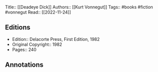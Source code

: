 Title:: [[Deadeye Dick]]
Authors:: [[Kurt Vonnegut]]
Tags:: #books #fiction #vonnegut 
Read:: [[2022-11-24]]

## Editions
- Edition:: Delacorte Press, First Edition, 1982
- Original Copyright:: 1982
- Pages:: 240

## Annotations
